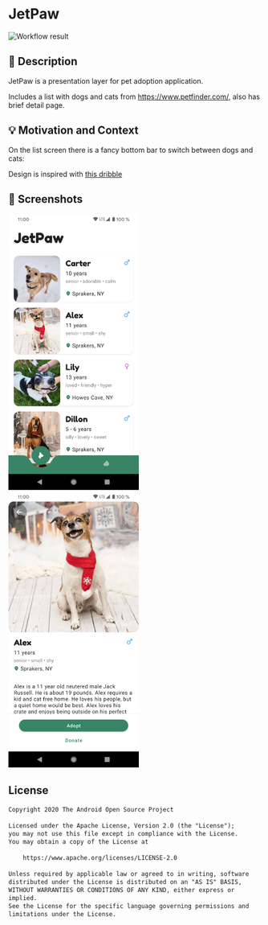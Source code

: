 # JetPaw

![Workflow result](https://github.com/oleksandrbalan/android-dev-challenge-compose/workflows/Check/badge.svg)


## :scroll: Description
JetPaw is a presentation layer for pet adoption application.

Includes a list with dogs and cats from https://www.petfinder.com/, also has brief detail page.

## :bulb: Motivation and Context

On the list screen there is a fancy bottom bar to switch between dogs and cats:

Design is inspired with [this dribble](https://dribbble.com/shots/5967252-Tab-Bar-Animation)

## :camera_flash: Screenshots
<img src="/results/screenshot_1.png" width="260">&emsp;<img src="/results/screenshot_2.png" width="260">


## License
```
Copyright 2020 The Android Open Source Project

Licensed under the Apache License, Version 2.0 (the "License");
you may not use this file except in compliance with the License.
You may obtain a copy of the License at

    https://www.apache.org/licenses/LICENSE-2.0

Unless required by applicable law or agreed to in writing, software
distributed under the License is distributed on an "AS IS" BASIS,
WITHOUT WARRANTIES OR CONDITIONS OF ANY KIND, either express or implied.
See the License for the specific language governing permissions and
limitations under the License.
```

